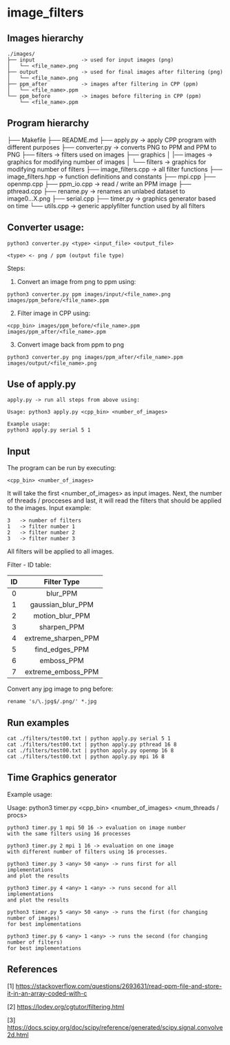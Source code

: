 # image_filters

## Images hierarchy

```
./images/
├── input               -> used for input images (png)
│   └── <file_name>.png
├── output              -> used for final images after filtering (png)
│   └── <file_name>.png
├── ppm_after           -> images after filtering in CPP (ppm)
│   └── <file_name>.ppm
└── ppm_before          -> images before filtering in CPP (ppm)
    └── <file_name>.ppm
```

## Program hierarchy

├── Makefile
├── README.md
├── apply.py -> apply CPP program with different purposes
├── converter.py -> converts PNG to PPM and PPM to PNG
├── filters -> filters used on images
├── graphics
│   |── images -> graphics for modifying number of images
│   └── filters -> graphics for modifying number of filters
├── image_filters.cpp -> all filter functions
├── image_filters.hpp -> function definitions and constants
├── mpi.cpp
├── openmp.cpp
├── ppm_io.cpp -> read / write an PPM image
├── pthread.cpp
├── rename.py -> renames an unlabed dataset to image0...X.png
├── serial.cpp
├── timer.py -> graphics generator based on time
└── utils.cpp -> generic applyfilter function used by all filters


## Converter usage:

```
python3 converter.py <type> <input_file> <output_file>

<type> <- png / ppm (output file type)

```

Steps:

1. Convert an image from png to ppm using:

```
python3 converter.py ppm images/input/<file_name>.png images/ppm_before/<file_name>.ppm
```

2. Filter image in CPP using:

```
<cpp_bin> images/ppm_before/<file_name>.ppm images/ppm_after/<file_name>.ppm
```

3. Convert image back from ppm to png
```
python3 converter.py png images/ppm_after/<file_name>.ppm images/output/<file_name>.png
```


## Use of apply.py

```
apply.py -> run all steps from above using:

Usage: python3 apply.py <cpp_bin> <number_of_images>

Example usage: 
python3 apply.py serial 5 1
```

## Input

The program can be run by executing:

```
<cpp_bin> <number_of_images>
```

It will take the first <number_of_images> as input images.
Next, the number of threads / procceses and last, it will read 
the filters that should be applied to the images.
Input example:

```
3   -> number of filters
1   -> filter number 1
2   -> filter number 2
3   -> filter number 3
```

All filters will be applied to all images.

Filter - ID table:

| ID    | Filter Type              |
| :---: | :----------------------: |
| 0     | blur_PPM                 |
| 1     | gaussian_blur_PPM        |
| 2     | motion_blur_PPM          |
| 3     | sharpen_PPM              |
| 4     | extreme_sharpen_PPM      |
| 5     | find_edges_PPM           |
| 6     | emboss_PPM               |
| 7     | extreme_emboss_PPM       |


Convert any jpg image to png before:

```
rename 's/\.jpg$/.png/' *.jpg

```

## Run examples

```
cat ./filters/test00.txt | python apply.py serial 5 1
cat ./filters/test00.txt | python apply.py pthread 16 8
cat ./filters/test00.txt | python apply.py openmp 16 8
cat ./filters/test00.txt | python apply.py mpi 16 8
```

## Time Graphics generator

Example usage:

Usage: python3 timer.py <type> <cpp_bin> <number_of_images> <num_threads / procs>

```
python3 timer.py 1 mpi 50 16 -> evaluation on image number
with the same filters using 16 processes

python3 timer.py 2 mpi 1 16 -> evaluation on one image 
with different number of filters using 16 processes.

python3 timer.py 3 <any> 50 <any> -> runs first for all implementations
and plot the results

python3 timer.py 4 <any> 1 <any> -> runs second for all implementations
and plot the results

python3 timer.py 5 <any> 50 <any> -> runs the first (for changing number of images) 
for best implementations

python3 timer.py 6 <any> 1 <any> -> runs the second (for changing number of filters) 
for best implementations

```



## References

[1] https://stackoverflow.com/questions/2693631/read-ppm-file-and-store-it-in-an-array-coded-with-c

[2] https://lodev.org/cgtutor/filtering.html

[3] https://docs.scipy.org/doc/scipy/reference/generated/scipy.signal.convolve2d.html
